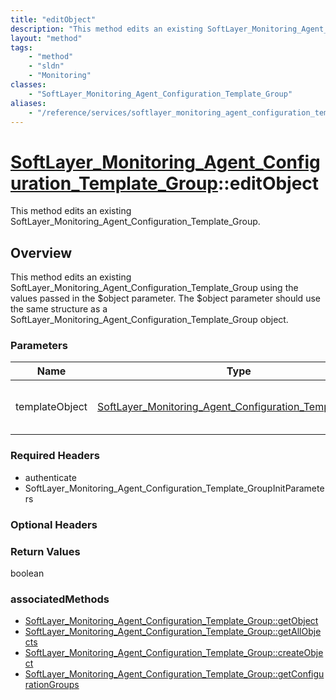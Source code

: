 ```yaml
---
title: "editObject"
description: "This method edits an existing SoftLayer_Monitoring_Agent_Configuration_Template_Group using the values passed in the $ob... "
layout: "method"
tags:
    - "method"
    - "sldn"
    - "Monitoring"
classes:
    - "SoftLayer_Monitoring_Agent_Configuration_Template_Group"
aliases:
    - "/reference/services/softlayer_monitoring_agent_configuration_template_group/editObject"
---
```

# [SoftLayer_Monitoring_Agent_Configuration_Template_Group](/reference/services/SoftLayer_Monitoring_Agent_Configuration_Template_Group)::editObject

This method edits an existing SoftLayer_Monitoring_Agent_Configuration_Template_Group. 


## Overview 
This method edits an existing SoftLayer_Monitoring_Agent_Configuration_Template_Group using the values passed in the $object parameter. The $object parameter should use the same structure as a SoftLayer_Monitoring_Agent_Configuration_Template_Group object. 

### Parameters 
|Name | Type | Description |
| --- | --- | --- |
|templateObject| <a href='/reference/datatypes/SoftLayer_Monitoring_Agent_Configuration_Template_Group'>SoftLayer_Monitoring_Agent_Configuration_Template_Group </a>| A skeleton SoftLayer_Monitoring_Agent_Configuration_Template_Group object with only the properties defined that you wish to change. Unchanged properties are left alone.|


### Required Headers
* authenticate
* SoftLayer_Monitoring_Agent_Configuration_Template_GroupInitParameters

### Optional Headers

### Return Values
boolean


### associatedMethods

*  [SoftLayer_Monitoring_Agent_Configuration_Template_Group::getObject](/reference/services/SoftLayer_Monitoring_Agent_Configuration_Template_Group/getObject )
*  [SoftLayer_Monitoring_Agent_Configuration_Template_Group::getAllObjects ](/reference/services/SoftLayer_Monitoring_Agent_Configuration_Template_Group/getAllObjects  )
*  [SoftLayer_Monitoring_Agent_Configuration_Template_Group::createObject](/reference/services/SoftLayer_Monitoring_Agent_Configuration_Template_Group/createObject )
*  [SoftLayer_Monitoring_Agent_Configuration_Template_Group::getConfigurationGroups ](/reference/services/SoftLayer_Monitoring_Agent_Configuration_Template_Group/getConfigurationGroups  )

